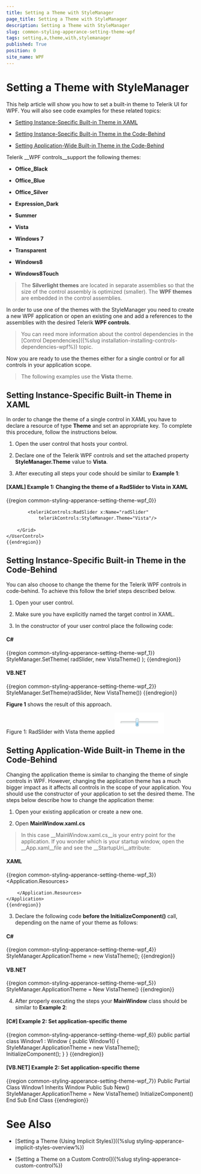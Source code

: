 ```yaml
---
title: Setting a Theme with StyleManager
page_title: Setting a Theme with StyleManager
description: Setting a Theme with StyleManager
slug: common-styling-apperance-setting-theme-wpf
tags: setting,a,theme,with,stylemanager
published: True
position: 0
site_name: WPF
---
```


# Setting a Theme with StyleManager



This help article will show you how to set a built-in theme to Telerik UI for WPF. You  will also see code examples for these related topics:
      

* [Setting Instance-Specific Built-in Theme in XAML](#setting-instance-specific-built-in-theme-in-xaml)

* [Setting Instance-Specific Built-in Theme in the Code-Behind](#setting-instance-specific-built-in-theme-in-the-code-behind)

* [Setting Application-Wide Built-in Theme in the Code-Behind](#setting-application-wide-built-in-theme-in-the-code-behind)

Telerik __WPF controls__support the following themes:
      

* __Office_Black__

* __Office_Blue__

* __Office_Silver__

* __Expression_Dark__

* __Summer__

* __Vista__

* __Windows 7__

* __Transparent__

* __Windows8__

* __Windows8Touch__

>The __Silverlight themes__ are located in separate assemblies so that the size of the control assembly is optimized (smaller).
        The __WPF themes__ are embedded in the control assemblies.
        

In order to use one of the themes with the StyleManager you need to create a new WPF application or open an existing one and add a references to the assemblies with the desired Telerik __WPF controls__.
      

>You can reed more information about the control dependencies in the [Control Dependencies]({%slug installation-installing-controls-dependencies-wpf%}) topic.
        

Now you are ready to use the themes either for a single control or for all controls in your application scope.

>The following examples use the __Vista__ theme.
        

## Setting Instance-Specific Built-in Theme in XAML

In order to change the theme of a single control in XAML you have to declare a resource of type __Theme__ and set an appropriate key. To complete this procedure, follow the instructions below.
        

1. Open the user control that hosts your control.
        

2. Declare one of the Telerik WPF controls and set the attached property __StyleManager.Theme__ value to __Vista__.
        

3. After executing all steps your code should be similar to __Example 1__:
        

#### __[XAML] Example 1: Changing the theme of a RadSlider to Vista in XAML__

{{region common-styling-apperance-setting-theme-wpf_0}}
	<UserControl x:Class="Test.SampeControl"
	    xmlns="http://schemas.microsoft.com/winfx/2006/xaml/presentation"
	    xmlns:x="http://schemas.microsoft.com/winfx/2006/xaml"
	    xmlns:telerikControls="clr-namespace:Telerik.Windows.Controls;assembly=Telerik.Windows.Controls">
	    <Grid>
	
	        <telerikControls:RadSlider x:Name="radSlider"
	            telerikControls:StyleManager.Theme="Vista"/>
	
	    </Grid>
	</UserControl>
	{{endregion}}



## Setting Instance-Specific Built-in Theme in the Code-Behind

You can also choose to change the theme for the Telerik WPF controls in code-behind. To achieve this follow the brief steps described below.
        

1. Open your user control.
        

2. Make sure you have explicitly named the target control in XAML.
        

3. In the constructor of your user control place the following code:
        

#### __C#__

{{region common-styling-apperance-setting-theme-wpf_1}}
	StyleManager.SetTheme( radSlider, new VistaTheme() );
	{{endregion}}



#### __VB.NET__

{{region common-styling-apperance-setting-theme-wpf_2}}
	StyleManager.SetTheme(radSlider, New VistaTheme())
	{{endregion}}



__Figure 1__ shows the result of this approach.
        

Figure 1: RadSlider with Vista theme applied![Common Styling Theming Setting Built In Theme 020 WPF](images/Common_StylingThemingSettingBuiltInTheme_020_WPF.png)

## Setting Application-Wide Built-in Theme in the Code-Behind

Changing the application theme is similar to changing the theme of single controls in WPF. However, changing the application theme has a much bigger impact as it affects all controls in the scope of your application. You should use the constructor of your application to set the desired theme. The steps below describe how to change the application theme:
        

1. Open your existing application or create a new one.
        

2. Open __MainWindow.xaml.cs__

>In this case __MainWindow.xaml.cs__is your entry point for the application. If you wonder which is your startup window, open the __App.xaml__file and see the __StartupUri__attribute:
          

#### __XAML__

{{region common-styling-apperance-setting-theme-wpf_3}}
	<Application x:Class="Test.App"
	    xmlns="http://schemas.microsoft.com/winfx/2006/xaml/presentation"
	    xmlns:x="http://schemas.microsoft.com/winfx/2006/xaml"
	    StartupUri="Window1.xaml">
	    <Application.Resources>
	
	    </Application.Resources>
	</Application>
	{{endregion}}



3. Declare the following code __before the InitializeComponent()__ call, depending on the name of your theme as follows:
        

#### __C#__

{{region common-styling-apperance-setting-theme-wpf_4}}
	StyleManager.ApplicationTheme = new VistaTheme();
	{{endregion}}



#### __VB.NET__

{{region common-styling-apperance-setting-theme-wpf_5}}
	StyleManager.ApplicationTheme = New VistaTheme()
	{{endregion}}



4. After properly executing the steps your __MainWindow__ class should be similar to __Example 2__:
        

#### __[C#] Example 2: Set application-specific theme__

{{region common-styling-apperance-setting-theme-wpf_6}}
	public partial class Window1 : Window
	{
	    public Window1()
	    {
	        StyleManager.ApplicationTheme = new VistaTheme();
	        InitializeComponent();
	    }
	}
	{{endregion}}



#### __[VB.NET] Example 2: Set application-specific theme__

{{region common-styling-apperance-setting-theme-wpf_7}}
	Public Partial Class Window1
	    Inherits Window
	    Public Sub New()
	        StyleManager.ApplicationTheme = New VistaTheme()
	        InitializeComponent()
	    End Sub
	End Class
	{{endregion}}



# See Also

 * [Setting a Theme (Using  Implicit Styles)]({%slug styling-apperance-implicit-styles-overview%})

 * [Setting a Theme on a Custom Control]({%slug styling-apperance-custom-control%})
